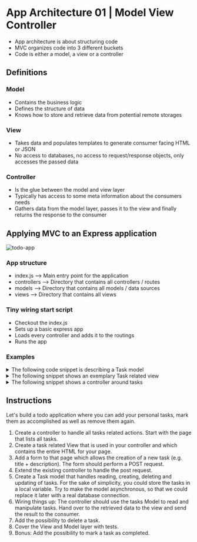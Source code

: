 # App Architecture 01 | Model View Controller

- App architecture is about structuring code
- MVC organizes code into 3 different buckets
- Code is either a model, a view or a controller

## Definitions

### Model

- Contains the business logic
- Defines the structure of data
- Knows how to store and retrieve data from potential remote storages

### View

- Takes data and populates templates to generate consumer facing HTML or JSON
- No access to databases, no access to request/response objects, only accesses the passed data

### Controller

- Is the glue between the model and view layer
- Typically has access to some meta information about the consumers needs
- Gathers data from the model layer, passes it to the view and finally returns the response to the consumer

## Applying MVC to an Express application

![todo-app](./todo-app.png)

### App structure

- index.js --> Main entry point for the application
- controllers --> Directory that contains all controllers / routes
- models --> Directory that contains all models / data sources
- views --> Directory that contains all views

### Tiny wiring start script

- Checkout the index.js
- Sets up a basic express app
- Loads every controller and adds it to the routings
- Runs the app

### Examples

<details>
<summary>The following code snippet is describing a Task model</summary>
<p>

e.g. `models/task.js`

```javascript
const uuid = require("uuid/v4");

const tasks = []; // This is our data storage for now

module.exports = {
  find: async id => tasks.find(task => task.id === id),
  findAll: async () => tasks,
  destroy: async ({ where }) => {
    const { id } = where;
    tasks = tasks.filter(task => task.id !== id);
  },
  create: async data => tasks.push({ ...data, id: uuid() }),
  update: async (data, { where }) => {
    const { id } = where;

    tasks = tasks.map(task => task.id === id ? {...task, ...data} : task)
  }
};
```

Please note, that function are currently synchronous and it might be a better idea to use promises instead.
</p>
</details>

<details>
<summary>The following snippet shows an exemplary Task related view</summary>
<p>

e.g. `views/tasks/index.js`

```js
module.exports = (tasks) => `<html>
    <head><title>TODO</title></head>
    <body>
        <h1>To Do App</h1>
        ${tasks.map(task => `
            <div class="task">
                <h2>${task.title}</h2>
                <p>${task.description}</p>
            </div>
        `).join("")}
    </body>
</html>`;
```
</p>
</details>

<details>
<summary>The following snippet shows a controller around tasks</summary>
<p>

e.g. `controllers/tasks.js`

```js
const { Router } = require("express");
const tasksController = Router();

const Task = require("../models/task");
const TasksView = require("../views/tasks");

tasksController.get("/tasks", (req, res) => {
  const tasks = Task.findAll();
  const html = TasksView.index(tasks);

  res.send(html);
});

module.exports = tasksController;
```
</p></details>

## Instructions

Let's build a todo application where you can add your personal tasks, mark them as accomplished as well as remove them again.

1. Create a controller to handle all tasks related actions. Start with the page that lists all tasks.
2. Create a task related View that is used in your controller and which contains the entire HTML for your page.
3. Add a form to that page which allows the creation of a new task (e.g. title + description). The form should perform a POST request.
4. Extend the existing controller to handle the post request.
5. Create a Task model that handles reading, creating, deleting and updating of tasks. For the sake of simplicity, you could store the tasks in a local variable. Try to make the model asynchronous, so that we could replace it later with a real database connection.
6. Wiring things up: The controller should use the tasks Model to read and manipulate tasks. Hand over to the retrieved data to the view and send the result to the consumer.
7. Add the possibility to delete a task.
8. Cover the View and Model layer with tests.
9. Bonus: Add the possibility to mark a task as completed.
